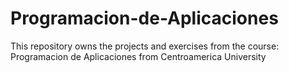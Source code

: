 # Programacion-de-Aplicaciones
This repository owns the projects and exercises from the course: Programacion de Aplicaciones from Centroamerica University

